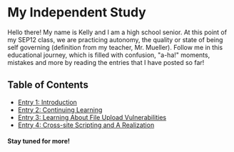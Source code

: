 # My Independent Study 

Hello there! My name is Kelly and I am a high school senior. At this point of my SEP12 class, we are practicing autonomy, the quality or state of being self governing (definition from my teacher, Mr. Mueller). Follow me in this educational journey, which is filled with confusion, "a-ha!" moments, mistakes and more by reading the entries that I have posted so far!  

## Table of Contents   
* [Entry 1: Introduction](entries/entry1.md)   
* [Entry 2: Continuing Learning](entries/entry2.md) 
* [Entry 3: Learning About File Upload Vulnerabilities ](entries/entry3.md)
* [Entry 4: Cross-site Scripting and A Realization](entries/entry4.md)

#### Stay tuned for more!  
